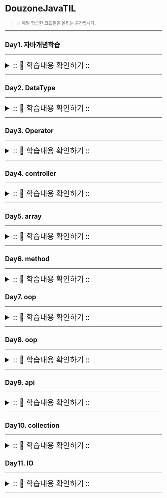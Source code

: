 # DouzoneJavaTIL

> 💡 매일 학습한 코드들을 올리는 공간입니다.

---

## Day1. 자바개념학습

---
<details>
<summary style="font-size: x-large">:: 👀 학습내용 확인하기 :: </summary>
<div markdown="1">

</div>
</details>

---

## Day2. DataType

---

<details>
<summary style="font-size: x-large">:: 👀 학습내용 확인하기 :: </summary>
<div markdown="1">

</div>
</details>

---

## Day3. Operator

---

<details>
<summary style="font-size: x-large">:: 👀 학습내용 확인하기 :: </summary>
<div markdown="1">


</div>
</details>

---

## Day4. controller

---

<details>
<summary style="font-size: x-large">:: 👀 학습내용 확인하기 :: </summary>
<div markdown="1">

<h2>확장 for문</h2></h2>

---

>📌 개념
>- 인덱스 없이 배열이나 컬렉션의 값을 읽어올 때 활용한다.

>📌 사용방법
>- for(자료형 변수명 : 컬렉션명 or 배열명) { 반복구문; }

</div>
</details>

---

## Day5. array

---

<details>
<summary style="font-size: x-large">:: 👀 학습내용 확인하기 :: </summary>
<div markdown="1">

---
<h2>📌 정렬</h2>



> ❗️ 선택정렬
>>- 제자리정렬 알고리즘
>>- 단순하게 사용할 수 있다.
>>- 메모리 효율이 좋다
>>- O(n^2)
>>- 방법
>>>1. 주어진 리스트 중 최소값을 찾는다</br>
>>>2. 그 값을 맨앞의 위치한 값과 교체
>>>3. 맨처음 위치를 뺀 나머지 리스트를 같은 방법으로 교체
   
> ❗ 버블정렬
>>-   O(n^2)
>>-   방법
>>>1. 서로 인접한 두원소 크기를 검사한다.
>>>2. 인접한 두수를 계속 비교해 가장 큰 자료가 맨뒤로 가도록 한다.
   
> ❗거품정렬
>>- 단순하기 때문에 자주사용된다 
>>- 원소의 이동이 거품이 수면으로 올라오는 듯한 모습


</div>
</details>

---

## Day6. method

---

<details>
<summary style="font-size: x-large">:: 👀 학습내용 확인하기 :: </summary>
<div markdown="1">

---

<h2>📌 메소드</h2>


>❗️return 값 : 오직 한개의 데이터만 리턴
>>- 상수, 변수, 수식</br>

>❗가변길이 함수</br>
>>- 매개변수명 앞에 ...을 붙여서 가변길이의 매개변수를 받을 수 있다.</br>

> ❗활용</br>
>>- 메인함수 부담 줄이고, 반복적인 코드를 함수로 만들어서 사용하면 재사용성을 높일 수 있다.</br>
>>- 모듈화를 통해 코드의 가독성 향상</br>
>>- 기능 변경 혹은 문제 발생 시 유지보수성 향상</br>

> ❗매개변수와 리턴타입
>> 1) 매개변수없고 리턴타입 없는 경우
>> 2) 매개변수 있고 리턴타입 없는 경우
>> 3) 매개변수 없고 리턴타입 있는 경우
>> 4) 매개변수 있고 리턴타입 있는 경우

>❗메소드 종류
>>- Instance Method : 객채를 생성하고 사용해야한다.(메모리상 할당)</br>
>>- Static Method : 객체생성 없이 바로 사용가능하다.
>>>- object.methodName();</br>
>>>- ClassName.methodName();

>❗overload(중복함수)
>- 개념 : 함수명은 같고, 매개변수의 개수가 다르거나 자료형이 다른 함수
>- 다형성 구현
>>- 예시 - println()</br>
println()</br>
println(boolean x)</br>
println(char x)</br>
println(char[] x)</br>
println(double x)</br>
println(float x)</br>
println(int x)</br>
println(long x)</br>
println(Object x)</br>
println(String x)</br>

</div>
</details>

## Day7. oop

---

<details>
<summary style="font-size: x-large">:: 👀 학습내용 확인하기 :: </summary>
<div markdown="1">

</div>
</details>

---

## Day8. oop

---

<details>
<summary style="font-size: x-large">:: 👀 학습내용 확인하기 :: </summary>
<div markdown="1">

</div>
</details>

---

## Day9. api

---

<details>
<summary style="font-size: x-large">:: 👀 학습내용 확인하기 :: </summary>
<div markdown="1">

</div>
</details>

---

## Day10. collection

---

<details>
<summary style="font-size: x-large">:: 👀 학습내용 확인하기 :: </summary>
<div markdown="1">

</div>
</details>

## Day11. IO

---

<details>
<summary style="font-size: x-large">:: 👀 학습내용 확인하기 :: </summary>
<div markdown="1">

</div>
</details>

---